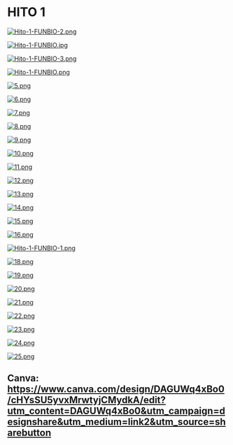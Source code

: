 # HITO 1

[![Hito-1-FUNBIO-2.png](https://i.postimg.cc/D0qqFg3x/Hito-1-FUNBIO-2.png)](https://postimg.cc/q6vtx2RK)

[![Hito-1-FUNBIO.jpg](https://i.postimg.cc/SQ5F3fgW/Hito-1-FUNBIO.jpg)](https://postimg.cc/hh957TWj)

[![Hito-1-FUNBIO-3.png](https://i.postimg.cc/mZM3Qb17/Hito-1-FUNBIO-3.png)](https://postimg.cc/NLsrtv40)

[![Hito-1-FUNBIO.png](https://i.postimg.cc/Dzy7nyLs/Hito-1-FUNBIO.png)](https://postimg.cc/xX7wPQsT)

[![5.png](https://i.postimg.cc/HsXM73Kz/5.png)](https://postimg.cc/7fPhF1qJ)

[![6.png](https://i.postimg.cc/43q4PRH9/6.png)](https://postimg.cc/67VN6S0W)

[![7.png](https://i.postimg.cc/2yfkpdwj/7.png)](https://postimg.cc/VrDQnCp2)

[![8.png](https://i.postimg.cc/y6F6m51D/8.png)](https://postimg.cc/vDZdM06y)

[![9.png](https://i.postimg.cc/bNpy3Tr3/9.png)](https://postimg.cc/JtYChjbk)

[![10.png](https://i.postimg.cc/FHK9QHjS/10.png)](https://postimg.cc/XpTMf31N)

[![11.png](https://i.postimg.cc/XYDnN68z/11.png)](https://postimg.cc/fVXG5F1c)

[![12.png](https://i.postimg.cc/SK2kJ11N/12.png)](https://postimg.cc/qtT9Fwd9)

[![13.png](https://i.postimg.cc/wvDzkydC/13.png)](https://postimg.cc/G836LptK)

[![14.png](https://i.postimg.cc/HnHgvYYV/14.png)](https://postimg.cc/r0h3KLtk)

[![15.png](https://i.postimg.cc/MZbxMQ5R/15.png)](https://postimg.cc/14tbb4L5)

[![16.png](https://i.postimg.cc/wTqzhj4r/16.png)](https://postimg.cc/t7M8bpjd)

[![Hito-1-FUNBIO-1.png](https://i.postimg.cc/vT8K6c8L/Hito-1-FUNBIO-1.png)](https://postimg.cc/CBt73Mqz)

[![18.png](https://i.postimg.cc/jSCrFkbQ/18.png)](https://postimg.cc/gx95wsrn)

[![19.png](https://i.postimg.cc/Ls1FHYhJ/19.png)](https://postimg.cc/JyM2xhN8)

[![20.png](https://i.postimg.cc/8zxxnpwN/20.png)](https://postimg.cc/nXYdXt6P)

[![21.png](https://i.postimg.cc/tCTfqZM9/21.png)](https://postimg.cc/hhkMMjnY)

[![22.png](https://i.postimg.cc/tCMcYqKW/22.png)](https://postimg.cc/KRtfW2v8)

[![23.png](https://i.postimg.cc/y83b9qK5/23.png)](https://postimg.cc/cvZhybrM)

[![24.png](https://i.postimg.cc/63tjDyZJ/24.png)](https://postimg.cc/xkp3mjgt)

[![25.png](https://i.postimg.cc/769sDw1C/25.png)](https://postimg.cc/5YHqScR1)










## Canva: https://www.canva.com/design/DAGUWq4xBo0/cHYsSU5yvxMrwtyjCMydkA/edit?utm_content=DAGUWq4xBo0&utm_campaign=designshare&utm_medium=link2&utm_source=sharebutton
